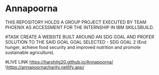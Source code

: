 # Annapoorna
THIS REPOSITORY HOLDS A GROUP PROJECT EXECUTED BY TEAM PHOENIX AS ACCESSMENT FOR THE INTERNSHIP IN IBM SKILLSBUILD.

#TASK
CREATE A WEBSITE BUILT AROUND AN SDG GOAL AND PROFER SOLUTION TO THE SAID GOAL
GOAL SELECTED - SDG GOAL 2 (End hunger, achieve food security and improved nutrition and promote sustainable agriculture).

#LIVE LINK
https://harshitg20.github.io/Annapoorna/
\https://annapoornacharity.netlify.app/

